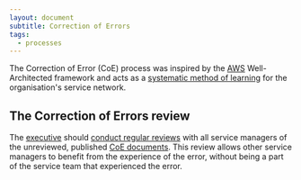 ```yaml
---
layout: document
subtitle: Correction of Errors
tags:
  - processes
---
```


The Correction of Error (CoE) process was inspired by the [AWS](https://wa.aws.amazon.com/wat.concept.coe.en.html) Well-Architected framework and acts as a [systematic method of learning](/doctrine#do-we-use-systematic-mechanisms-of-learning) for the organisation's service network.

## The Correction of Errors review

The [executive](/executive) should [conduct regular reviews](/executive#review-correction-of-error-documents) with all service managers of the unreviewed, published [CoE documents](/coe-document). This review allows other service managers to benefit from the experience of the error, without being a part of the service team that experienced the error.
